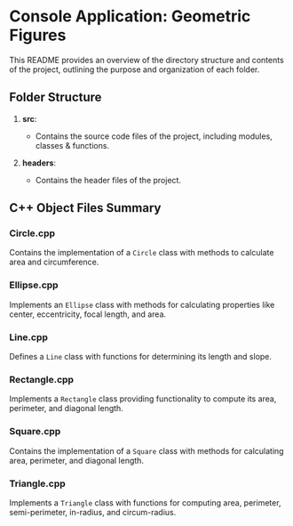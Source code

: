 # Console Application: Geometric Figures

This README provides an overview of the directory structure and contents of the project, outlining the purpose and organization of each folder.

## Folder Structure

1. **src**:

   - Contains the source code files of the project, including modules, classes & functions.

2. **headers**:
   - Contains the header files of the project.


## C++ Object Files Summary

### Circle.cpp

Contains the implementation of a `Circle` class with methods to calculate area and circumference.

### Ellipse.cpp

Implements an `Ellipse` class with methods for calculating properties like center, eccentricity, focal length, and area.

### Line.cpp

Defines a `Line` class with functions for determining its length and slope.

### Rectangle.cpp

Implements a `Rectangle` class providing functionality to compute its area, perimeter, and diagonal length.

### Square.cpp

Contains the implementation of a `Square` class with methods for calculating area, perimeter, and diagonal length.

### Triangle.cpp

Implements a `Triangle` class with functions for computing area, perimeter, semi-perimeter, in-radius, and circum-radius.
